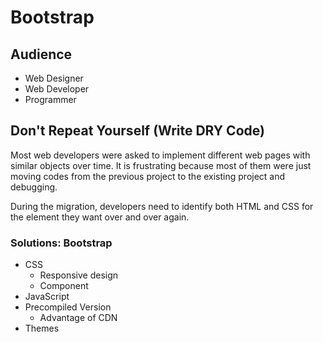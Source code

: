 # Bootstrap

## Audience

* Web Designer
* Web Developer
* Programmer

## Don't Repeat Yourself (Write DRY Code)

Most web developers were asked to implement different web pages with similar objects over time. It is frustrating because most of them were just moving codes from the previous project to the existing project and debugging.

During the migration, developers need to identify both HTML and CSS for the element they want over and over again.

### Solutions: Bootstrap

* CSS
  * Responsive design
  * Component
* JavaScript
* Precompiled Version
  * Advantage of CDN
* Themes